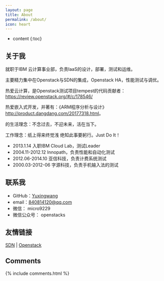 ```yaml
---
layout: page
title: About
permalink: /about/
icon: heart
---
```


* content
{:toc}

## 关于我

就职于IBM 云计算事业部，负责IaaS的设计，部署，测试和运维。

主要精力集中在Openstack与SDN的集成，Openstack HA，性能测试与调优。

热爱云计算，是Openstack测试项目tempest的代码贡献者：<https://review.openstack.org/#/c/178546/>

热爱嵌入式开发，并著有：《ARM程序分析与设计》<http://product.dangdang.com/20177318.html>。

的生活理念：不念过去，不迎未来，活在当下。

工作理念：纸上得来终觉浅 绝知此事要躬行。Just Do It！

* 2013.1.14 入职IBM Cloud Lab，测试Leader
* 2004.11-2012.12 Innopath，负责性能和自动化测试
* 2012.06-2014.10 亚信科技，负责计费系统测试
* 2000.03-2012-06 字源科技，负责手机输入法的测试

## 联系我

* GitHub：[Yuxingwang](https://github.com/openstacks)
* email：840814120@qq.com
* 微信： micro9229
* 微信公众号： openstacks


## 友情链接

[SDN](http://sdnhub.org/tutorials/) \| [Openstack](https://openstack.com) 

## Comments

{% include comments.html %}
